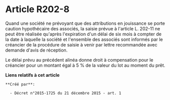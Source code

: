 # Article R202-8

Quand une société ne prévoyant que des attributions en jouissance se porte caution hypothécaire des associés, la saisie
prévue à l'article L. 202-11 ne peut être réalisée qu'après l'expiration d'un délai de six mois à compter de la date à
laquelle la société et l'ensemble des associés sont informés par le créancier de la procédure de saisie à venir par lettre
recommandée avec demande d'avis de réception. 

Le délai prévu au précédent alinéa donne droit à compensation pour le créancier pour un montant égal à 5 % de la valeur du
lot au moment du prêt.

**Liens relatifs à cet article**

	**Créé par**:

	  - Décret n°2015-1725 du 21 décembre 2015 - art. 1
